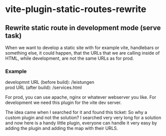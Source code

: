 # vite-plugin-static-routes-rewrite
## Rewrite static route in development mode (serve task)

When we want to develop a static site with for example vite, handlebars or something else, it could happen, that the URLs that we are calling inside of HTML, while development, are not the same URLs as for prod.

### Example
developmnt URL (before build): /leistungen  
prod URL (after build): /services.html  

For prod, you can use apache, nginx or whatever webserver you like.
For development we need this plugin for the vite dev server.

The idea came when I searched for it and found this ticket: 
So why a custom plugin and not the solution? I searched very very long for a solution and now here is a handy little plugin, everyone can handle it very easy by adding the plugin and adding the map with their URLS.